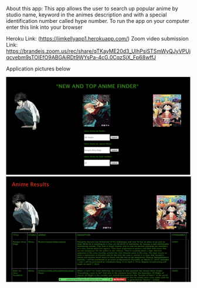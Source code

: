 About this app:
This app allows the user to search up popular anime by studio name, keyword in the animes description and 
with a special identification number called hype number. To run the app on your computer enter this link into your browser 

Heroku Link: (https://jimkellyapp1.herokuapp.com/)
Zoom video submission Link: https://brandeis.zoom.us/rec/share/qTKayME20d3_UIhPsiSTSmWyQJyVPUjqcvebm9sTOlEfO9ABGAiRDt9WYsPa-4cG.0CqzSjX_Fp68wffJ

Application pictures below

![plot](./public/images/secondpicture.png)
![plot](./public/images/firstimage.png) 